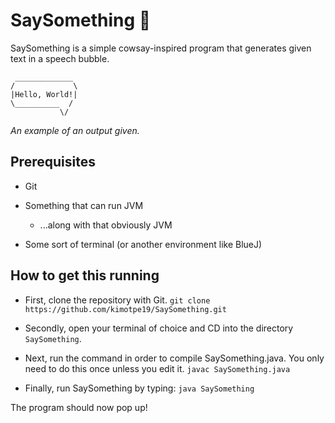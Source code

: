 # SaySomething 💬
SaySomething is a simple cowsay-inspired program that generates given text in a speech bubble.

```
 _____________
/             \
|Hello, World!|
\__________  /
           \/  
```
 *An example of an output given.*

## Prerequisites
- Git
  
- Something that can run JVM
  - ...along with that obviously JVM
 
- Some sort of terminal (or another environment like BlueJ)

## How to get this running
- First, clone the repository with Git.
```git clone https://github.com/kimotpe19/SaySomething.git```

- Secondly, open your terminal of choice and CD into the directory `SaySomething`.

- Next, run the command in order to compile SaySomething.java. You only need to do this once unless you edit it.
```javac SaySomething.java```

- Finally, run SaySomething by typing:
```java SaySomething```

The program should now pop up!
